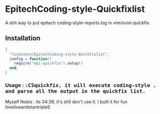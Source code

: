 # EpitechCoding-style-Quickfixlist

A shit way to put epitech coding-style-reports.log in vim/nvim quickfix.

## Installation

```lua
{
  "lucasskvn/EpitechCoding-style-Quickfixlist",
  config = function()
    require("epi-quickfix").setup()
  end,
}
```

### Usage : <kbd>:CSquickfix<kbd>, it will execute <kbd>coding-style .<kbd> and parse all the output in the quickfix list.

Myself Notes : its 04:38, it's shit don't use it. I built it for fun loveliveandstantripleS
